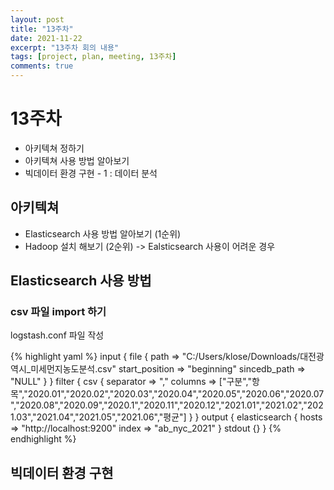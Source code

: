 ```yaml
---
layout: post
title: "13주차"
date: 2021-11-22
excerpt: "13주차 회의 내용"
tags: [project, plan, meeting, 13주차]
comments: true
---
```


# 13주차
* 아키텍쳐 정하기
* 아키텍쳐 사용 방법 알아보기
* 빅데이터 환경 구현 - 1 : 데이터 분석


## 아키텍쳐
* Elasticsearch 사용 방법 알아보기 (1순위)
* Hadoop 설치 해보기 (2순위) -> Ealsticsearch 사용이 어려운 경우

## Elasticsearch 사용 방법
### csv 파일 import 하기

logstash.conf 파일 작성

{% highlight yaml %}
input {
    file {
        path => "C:/Users/klose/Downloads/대전광역시_미세먼지농도분석.csv"
        start_position => "beginning"
        sincedb_path => "NULL"
    }
}
filter {
    csv {
        separator => ","
        columns => ["구분","항목","2020.01","2020.02","2020.03","2020.04","2020.05","2020.06","2020.07","2020.08","2020.09","2020.1","2020.11","2020.12","2021.01","2021.02","2021.03","2021.04","2021.05","2021.06","평균"]
    }
}
output {
    elasticsearch {
        hosts => "http://localhost:9200"
        index => "ab_nyc_2021"
    }
    stdout {}
}
{% endhighlight %}


## 빅데이터 환경 구현
